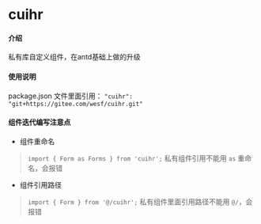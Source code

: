 # cuihr

#### 介绍
私有库自定义组件，在antd基础上做的升级

#### 使用说明

package.json 文件里面引用：
`"cuihr": "git+https://gitee.com/wesf/cuihr.git"`

#### 组件迭代编写注意点

* 组件重命名

> `import { Form as Forms } from 'cuihr';`
> 私有组件引用不能用 `as` 重命名，会报错

* 组件引用路径

> `import { Form } from '@/cuihr';`
> 私有组件里面引用路径不能用 `@/`，会报错

[](./PAGE.md ':include')
